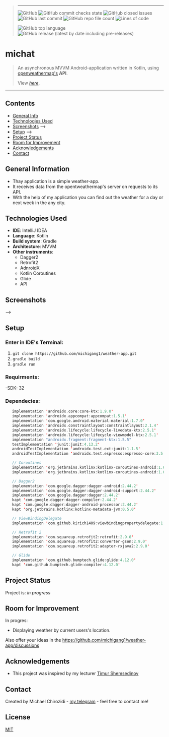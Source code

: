 >-----------------------------
> <img alt="GitHub" src="https://img.shields.io/github/license/michigang1/weather-app">  <img alt="GitHub commit checks state" src="https://img.shields.io/github/checks-status/michigang1/michat/main?color=0000">
> <img alt="GitHub closed issues" src="https://img.shields.io/github/issues-closed/michigang1/weather-app?color=0000">
> <img alt="GitHub last commit" src="https://img.shields.io/github/last-commit/michigang1/weather-app"> <img alt="GitHub repo file count" src="https://img.shields.io/github/directory-file-count/michigang1/weather-app?color=00f24"> <img alt="Lines of code" src="https://img.shields.io/tokei/lines/github/michigang1/weather-app?color=00000">
> 
> <img alt="GitHub top language" src="https://img.shields.io/github/languages/top/michigang1/weather-app?color=%23b57edc%20"> <img alt="GitHub release (latest by date including pre-releases)" src="https://img.shields.io/github/v/release/michigang1/weather-app?color=2897DD&include_prereleases">
>⠀⠀⠀⠀
# michat
> An asynchronous MVVM Android-application written in Kotlin, using [openweathermap's](https://openweathermap.org) **API**.
> 
> View [_here_](https://github.com/michigang1/weather-app/tree/main/app/src/main). 
-------------------------------
## Contents
* [General Info](#general-information)
* [Technologies Used](#technologies-used)
* [Screenshots](#screenshots) -->
* [Setup](#setup) --><!-- * [Usage](#usage) -->
* [Project Status](#project-status)
* [Room for Improvement](#room-for-improvement)
* [Acknowledgements](#acknowledgements)
* [Contact](#contact)<!-- * [License](#license) -->



## General Information
- Thay application is a simple weather-app.
- It receives data from the opentweathermap's server on requests to its API.
- With the help of my application you can find out the weather for a day or next week in the any city.




## Technologies Used
- **IDE**: IntelliJ IDEA
- **Language**: Kotlin
- **Build system**: Gradle
- **Architecture**: MVVM
- **Other instruments**:
   - Dagger2
   - Retrofit2
   - AdnroidX
   - Kotlin Coroutines
   - Glide
   - API

## Screenshots



<!-- ## Screenshots
![Example screenshot](./img/screenshot.png)
<!-- If you have screenshots you'd like to share, include them here. --> -->

## Setup
 
 ### Enter in IDE's Terminal:
 1) `git clone https://github.com/michigang1/weather-app.git`
 2) `gradle build`
 3) `gradle run`
 
 ### Requirments:
 -SDK: 32
 
 ### Dependecies:
 ```kotlin
    implementation 'androidx.core:core-ktx:1.9.0'
    implementation 'androidx.appcompat:appcompat:1.5.1'
    implementation 'com.google.android.material:material:1.7.0'
    implementation 'androidx.constraintlayout:constraintlayout:2.1.4'
    implementation 'androidx.lifecycle:lifecycle-livedata-ktx:2.5.1'
    implementation 'androidx.lifecycle:lifecycle-viewmodel-ktx:2.5.1'
    implementation "androidx.fragment:fragment-ktx:1.5.5"
    testImplementation 'junit:junit:4.13.2'
    androidTestImplementation 'androidx.test.ext:junit:1.1.5'
    androidTestImplementation 'androidx.test.espresso:espresso-core:3.5.1'

    // Coroutines
    implementation 'org.jetbrains.kotlinx:kotlinx-coroutines-android:1.6.4'
    implementation 'org.jetbrains.kotlinx:kotlinx-coroutines-android:1.6.4'

    // Dagger2
    implementation 'com.google.dagger:dagger-android:2.44.2'
    implementation 'com.google.dagger:dagger-android-support:2.44.2'
    implementation 'com.google.dagger:dagger:2.44.2'
    kapt 'com.google.dagger:dagger-compiler:2.44.2'
    kapt 'com.google.dagger:dagger-android-processor:2.44.2'
    kapt 'org.jetbrains.kotlinx:kotlinx-metadata-jvm:0.5.0'

    // ViewBindingDelegate
    implementation 'com.github.kirich1409:viewbindingpropertydelegate:1.5.6'

    // Retrofit 2
    implementation 'com.squareup.retrofit2:retrofit:2.9.0'
    implementation 'com.squareup.retrofit2:converter-gson:2.9.0'
    implementation 'com.squareup.retrofit2:adapter-rxjava2:2.9.0'

    // Glide
    implementation 'com.github.bumptech.glide:glide:4.12.0'
    kapt 'com.github.bumptech.glide:compiler:4.12.0'
 ```

## Project Status
Project is: _in progress_



## Room for Improvement

In progres:
- Displaying weather by current users's location.

Also offer your ideas in the https://github.com/michigang1/weather-app/discussions



## Acknowledgements
- This project was inspired by my lecturer [Timur Shemsedinov](https://github.com/HowProgrammingWorks/Index/commits?author=tshemsedinov)
<!-- - This project was based on [this tutorial](https://www.example.com). -->




## Contact
Created by Michael Chirozidi - [my telegram](https://telegram.me/poor_boy) - feel free to contact me!



## License
[MIT](LICENSE.md)
